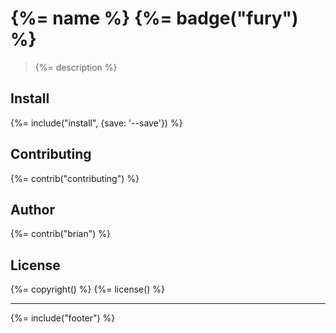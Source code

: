 # {%= name %} {%= badge("fury") %}

> {%= description %}

## Install
{%= include("install", {save: '--save'}) %}

## Contributing
{%= contrib("contributing") %}

## Author
{%= contrib("brian") %}

## License
{%= copyright() %}
{%= license() %}

***

{%= include("footer") %}
